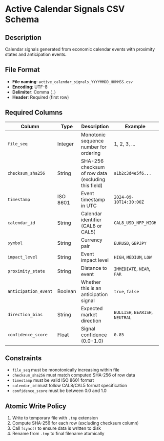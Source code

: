 # Active Calendar Signals CSV Schema

## Description
Calendar signals generated from economic calendar events with proximity states and anticipation events.

## File Format
- **File naming**: `active_calendar_signals_YYYYMMDD_HHMMSS.csv`
- **Encoding**: UTF-8
- **Delimiter**: Comma (`,`)
- **Header**: Required (first row)

## Required Columns

| Column | Type | Description | Example |
|--------|------|-------------|---------|
| `file_seq` | Integer | Monotonic sequence number for ordering | 1, 2, 3, ... |
| `checksum_sha256` | String | SHA-256 checksum of row data (excluding this field) | `a1b2c3d4e5f6...` |
| `timestamp` | ISO 8601 | Event timestamp in UTC | `2024-09-10T14:30:00Z` |
| `calendar_id` | String | Calendar identifier (CAL8 or CAL5) | `CAL8_USD_NFP_HIGH` |
| `symbol` | String | Currency pair | `EURUSD`, `GBPJPY` |
| `impact_level` | String | Event impact level | `HIGH`, `MEDIUM`, `LOW` |
| `proximity_state` | String | Distance to event | `IMMEDIATE`, `NEAR`, `FAR` |
| `anticipation_event` | Boolean | Whether this is an anticipation signal | `true`, `false` |
| `direction_bias` | String | Expected market direction | `BULLISH`, `BEARISH`, `NEUTRAL` |
| `confidence_score` | Float | Signal confidence (0.0-1.0) | `0.85` |

## Constraints
- `file_seq` must be monotonically increasing within file
- `checksum_sha256` must match computed SHA-256 of row data
- `timestamp` must be valid ISO 8601 format
- `calendar_id` must follow CAL8/CAL5 format specification
- `confidence_score` must be between 0.0 and 1.0

## Atomic Write Policy
1. Write to temporary file with `.tmp` extension
2. Compute SHA-256 for each row (excluding checksum column)
3. Call `fsync()` to ensure data is written to disk
4. Rename from `.tmp` to final filename atomically